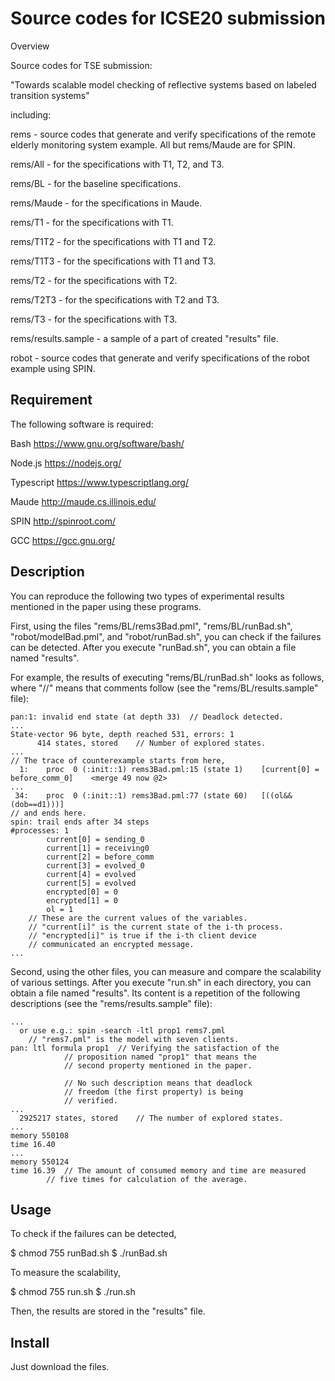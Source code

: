 Source codes for ICSE20 submission
====

Overview

Source codes for TSE submission:

"Towards scalable model checking of reflective systems based on
labeled transition systems"

including:

rems - source codes that generate and verify specifications of the
remote elderly monitoring system example. All but rems/Maude are for
SPIN.

rems/All - for the specifications with T1, T2, and T3.

rems/BL - for the baseline specifications.

rems/Maude - for the specifications in Maude.

rems/T1 - for the specifications with T1.

rems/T1T2 - for the specifications with T1 and T2.

rems/T1T3 - for the specifications with T1 and T3.

rems/T2 - for the specifications with T2.

rems/T2T3 - for the specifications with T2 and T3.

rems/T3 - for the specifications with T3.

rems/results.sample - a sample of a part of created "results" file.

robot - source codes that generate and verify specifications of the
robot example using SPIN.

## Requirement

The following software is required:

Bash		https://www.gnu.org/software/bash/

Node.js		https://nodejs.org/

Typescript	https://www.typescriptlang.org/

Maude		http://maude.cs.illinois.edu/

SPIN		http://spinroot.com/

GCC			https://gcc.gnu.org/

## Description

You can reproduce the following two types of experimental results
mentioned in the paper using these programs.

First, using the files "rems/BL/rems3Bad.pml", "rems/BL/runBad.sh",
"robot/modelBad.pml", and "robot/runBad.sh", you can check if the
failures can be detected. After you execute "runBad.sh", you can
obtain a file named "results".

For example, the results of executing "rems/BL/runBad.sh" looks as
follows, where "//" means that comments follow (see the
"rems/BL/results.sample" file):

```
pan:1: invalid end state (at depth 33)	// Deadlock detected.
...
State-vector 96 byte, depth reached 531, errors: 1
      414 states, stored	// Number of explored states.
...
// The trace of counterexample starts from here,
  1:	proc  0 (:init::1) rems3Bad.pml:15 (state 1)	[current[0] = before_comm_0]	<merge 49 now @2>
...
 34:	proc  0 (:init::1) rems3Bad.pml:77 (state 60)	[((ol&&(dob==d1)))]
// and ends here.
spin: trail ends after 34 steps
#processes: 1
		current[0] = sending_0
		current[1] = receiving0
		current[2] = before_comm
		current[3] = evolved_0
		current[4] = evolved
		current[5] = evolved
		encrypted[0] = 0
		encrypted[1] = 0
		ol = 1
	// These are the current values of the variables.
	// "current[i]" is the current state of the i-th process.
	// "encrypted[i]" is true if the i-th client device
	// communicated an encrypted message.
...
```

Second, using the other files, you can measure and compare the
scalability of various settings. After you execute "run.sh" in each
directory, you can obtain a file named "results". Its content is a
repetition of the following descriptions (see the
"rems/results.sample" file):

```
...
  or use e.g.: spin -search -ltl prop1 rems7.pml
	// "rems7.pml" is the model with seven clients.
pan: ltl formula prop1	// Verifying the satisfaction of the
			// proposition named "prop1" that means the
			// second property mentioned in the paper.

			// No such description means that deadlock
			// freedom (the first property) is being
			// verified.
...
  2925217 states, stored	// The number of explored states.
...
memory 550108
time 16.40
...
memory 550124
time 16.39	// The amount of consumed memory and time are measured
		// five times for calculation of the average.
```

## Usage

To check if the failures can be detected,

$ chmod 755 runBad.sh
$ ./runBad.sh

To measure the scalability,

$ chmod 755 run.sh
$ ./run.sh

Then, the results are stored in the "results" file.

## Install

Just download the files.

